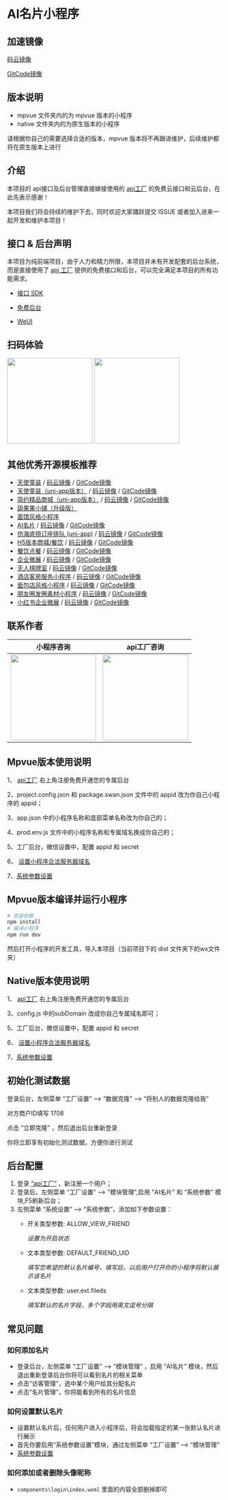 # AI名片小程序

## 加速镜像

[码云镜像](https://gitee.com/javazj/visitingCard)

[GitCode镜像](https://gitcode.com/gooking2/visitingCard)

## 版本说明

- mpvue 文件夹内的为 mpvue 版本的小程序
- native 文件夹内的为原生版本的小程序

请根据你自己的需要选择合适的版本，mpvue 版本将不再跟进维护，后续维护都将在原生版本上进行

## 介绍

本项目的 api接口及后台管理直接嫁接使用的 [api工厂](https://www.it120.cc/) 的免费云接口和云后台，在此先表示感谢！

本项目我们将会持续的维护下去，同时欢迎大家踊跃提交 ISSUE 或者加入进来一起开发和维护本项目！

## 接口 & 后台声明

本项目为纯前端项目，由于人力和精力所限，本项目并未有开发配套的后台系统，而是直接使用了 [api 工厂](https://www.it120.cc/) 提供的免费接口和后台，可以完全满足本项目的所有功能需求。

- [接口 SDK](https://www.it120.cc/sdk/index.html)

- [免费后台](https://admin.s2m.cc)

- [WeUI](https://github.com/Tencent/weui-wxss/)

## 扫码体验
<img src="https://dcdn.it120.cc/2023/01/03/8d4c3697-76c0-4cc9-9ed3-8c197ee1335b.jpeg" width="200px">
<img src="https://dcdn.it120.cc/2021/09/13/70b29e1e-c1f6-4197-8995-646cf2b1efea.jpeg" width="200px">

## 其他优秀开源模板推荐
- [天使童装](https://github.com/EastWorld/wechat-app-mall)   /  [码云镜像](https://gitee.com/javazj/wechat-app-mall)  /  [GitCode镜像](https://gitcode.com/gooking2/wechat-app-mall)
- [天使童装（uni-app版本）](https://github.com/gooking/uni-app-mall)  /   [码云镜像](https://gitee.com/javazj/uni-app-mall)  /  [GitCode镜像](https://gitcode.com/gooking2/uni-app-mall)
- [简约精品商城（uni-app版本）](https://github.com/gooking/uni-app--mini-mall)  /   [码云镜像](https://gitee.com/javazj/uni-app--mini-mall)  /   [GitCode镜像](https://gitcode.com/gooking2/uni-app--mini-mall)
- [舔果果小铺（升级版）](https://github.com/gooking/TianguoguoXiaopu)
- [面馆风格小程序](https://gitee.com/javazj/noodle_shop_procedures)
- [AI名片](https://github.com/gooking/visitingCard)  /   [码云镜像](https://gitee.com/javazj/visitingCard)  /   [GitCode镜像](https://gitcode.com/gooking2/visitingCard)
- [仿海底捞订座排队 (uni-app)](https://github.com/gooking/dingzuopaidui)  /   [码云镜像](https://gitee.com/javazj/dingzuopaidui)  /   [GitCode镜像](https://gitcode.com/gooking2/dingzuopaidui)
- [H5版本商城/餐饮](https://github.com/gooking/vueMinishop)  /  [码云镜像](https://gitee.com/javazj/vueMinishop) /  [GitCode镜像](https://gitcode.com/gooking2/vueMinishop)
- [餐饮点餐](https://github.com/woniudiancang/bee)  / [码云镜像](https://gitee.com/woniudiancang/bee) / [GitCode镜像](https://gitcode.com/gooking2/bee)
- [企业微展](https://github.com/gooking/qiyeweizan)  / [码云镜像](https://gitee.com/javazj/qiyeweizan) / [GitCode镜像](https://gitcode.com/gooking2/qiyeweizan)
- [无人棋牌室](https://github.com/gooking/wurenqipai)  / [码云镜像](https://gitee.com/javazj/wurenqipai) / [GitCode镜像](https://gitcode.com/gooking2/wurenqipai)
- [酒店客房服务小程序](https://github.com/gooking/hotelRoomService)  / [码云镜像](https://gitee.com/javazj/hotelRoomService) / [GitCode镜像](https://gitcode.com/gooking2/hotelRoomService)
- [面包店风格小程序](https://github.com/gooking/bread)  / [码云镜像](https://gitee.com/javazj/bread) / [GitCode镜像](https://gitcode.com/gooking2/bread)
- [朋友圈发圈素材小程序](https://github.com/gooking/moments)  / [码云镜像](https://gitee.com/javazj/moments) / [GitCode镜像](https://gitcode.com/gooking2/moments)
- [小红书企业微展](https://github.com/gooking/xhs-qiyeweizan)  / [码云镜像](https://gitee.com/javazj/xhs-qiyeweizan) / [GitCode镜像](https://gitcode.com/gooking2/xhs-qiyeweizan)

## 联系作者

| 小程序咨询 | api工厂咨询 |
| :------: | :------: |
| <img src="https://dcdn.it120.cc/2021/09/13/61a80363-9085-4a10-9447-e276a3d40ab3.jpeg" width="200px"> | <img src="https://dcdn.it120.cc/2023/05/16/492a5e8b-a680-4c0c-91a9-19431b52b427.png" width="200px"> |

## Mpvue版本使用说明

1、 [api工厂](https://www.it120.cc/) 右上角注册免费开通您的专属后台
> 
2、project.config.json  和 package.swan.json 文件中的 appid 改为你自己小程序的 appid；
> 
3、app.json 中的小程序名称和底部菜单名称改为你自己的；
> 
4、prod.env.js 文件中的小程序名称和专属域名换成你自己的；
> 
5、工厂后台，微信设置中，配置 appid 和 secret
> 
6、 [设置小程序合法服务器域名](https://www.yuque.com/apifm/doc/tvpou9)
> 
7、[系统参数设置](https://www.yuque.com/apifm/doc/kcncad)


## Mpvue版本编译并运行小程序

```bash
# 安装依赖
npm install
# 编译小程序
npm run dev
```
然后打开小程序的开发工具，导入本项目（当前项目下的  dist 文件夹下的wx文件夹）


## Native版本使用说明

1、 [api工厂](https://www.it120.cc/) 右上角注册免费开通您的专属后台
> 
3、config.js 中的subDomain 改成你自己专属域名即可；
> 
5、工厂后台，微信设置中，配置 appid 和 secret
> 
6、 [设置小程序合法服务器域名](https://www.yuque.com/apifm/doc/tvpou9)
> 
7、[系统参数设置](https://www.yuque.com/apifm/doc/kcncad)

## 初始化测试数据

登录后台，左侧菜单 “工厂设置” --> “数据克隆” --> “将别人的数据克隆给我”

对方商户ID填写  1708

点击 “立即克隆” ，然后退出后台重新登录

你将立即享有初始化测试数据，方便你进行测试

## 后台配置

1. 登录 [“api工厂”](https://www.it120.cc/) ，新注册一个用户；
2. 登录后，左侧菜单 “工厂设置” --> "模块管理",启用 "AI名片" 和 “系统参数” 模块,F5刷新后台；
3. 左侧菜单 “系统设置” --> “系统参数”，添加如下参数设置：
    - 开关类型参数: ALLOW_VIEW_FRIEND
      
      *设置为开启状态*
    - 文本类型参数: DEFAULT_FRIEND_UID

      *填写您希望的默认名片编号，填写后，以后用户打开你的小程序将默认展示该名片*
    - 文本类型参数: user.ext.fileds
  
      *填写默认的名片字段，多个字段用英文逗号分隔*

## 常见问题

### 如何添加名片 
- 登录后台，左侧菜单 “工厂设置” --> “模块管理” ，启用 “AI名片” 模块，然后退出重新登录后台你将可以看到名片的相关菜单
- 点击“访客管理”，选中某个用户给其分配名片
- 点击“名片管理”，你将能看到所有的名片信息
### 如何设置默认名片
- 设置默认名片后，任何用户进入小程序后，将会加载指定的某一张默认名片进行展示
- 首先你要启用“系统参数设置”模块，通过左侧菜单 “工厂设置” --> “模块管理”
- [系统参数设置](https://www.yuque.com/apifm/doc/kcncad)
### 如何添加或者删除头像昵称
- `components\login\index.wxml` 里面的内容全部删掉即可
